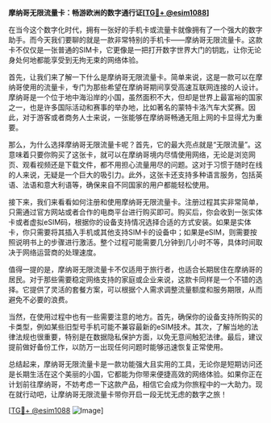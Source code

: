 **摩纳哥无限流量卡：畅游欧洲的数字通行证[[TG💪+ @esim1088](https://t.me/s/esim1088)]**

在当今这个数字化时代，拥有一张好的手机卡或流量卡就像拥有了一个强大的数字助手。而今天我们要聊的就是一款非常特别的手机卡——摩纳哥无限流量卡。这款卡不仅仅是一张普通的SIM卡，它更像是一把打开数字世界大门的钥匙，让你无论身处何地都能享受到无拘无束的网络体验。

首先，让我们来了解一下什么是摩纳哥无限流量卡。简单来说，这是一款可以在摩纳哥使用的流量卡，专门为那些希望在摩纳哥期间享受高速互联网连接的人设计。摩纳哥是一个位于地中海沿岸的小国，虽然面积不大，但却是世界上最富裕的国家之一，也是许多国际活动和赛事的举办地，比如著名的蒙特卡洛汽车大奖赛。因此，对于游客或者商务人士来说，一张能够在摩纳哥畅通无阻上网的卡显得尤为重要。

那么，为什么选择摩纳哥无限流量卡呢？首先，它的最大亮点就是“无限流量”。这意味着只要你购买了这张卡，就可以在摩纳哥境内尽情使用网络，无论是浏览网页、观看视频还是下载文件，都不用担心流量用尽的问题。这对于习惯于随时在线的人来说，无疑是一个巨大的吸引力。此外，这张卡还支持多种语言服务，包括英语、法语和意大利语等，确保来自不同国家的用户都能轻松使用。

接下来，我们来看看如何注册和使用摩纳哥无限流量卡。注册过程其实非常简单，只需通过官方网站或者合作的电商平台进行购买即可。购买后，你会收到一张实体卡或者虚拟eSIM码，根据你的设备支持情况选择合适的方式安装。如果是实体卡，你只需要将其插入手机或其他支持SIM卡的设备中；如果是eSIM，则需要按照说明书上的步骤进行激活。整个过程可能需要几分钟到几小时不等，具体时间取决于网络运营商的处理速度。

值得一提的是，摩纳哥无限流量卡不仅适用于旅行者，也适合长期居住在摩纳哥的居民。对于那些需要稳定网络支持的家庭或企业来说，这款卡同样是一个不错的选择。它提供了灵活的套餐方案，可以根据个人需求调整流量额度和服务期限，从而避免不必要的浪费。

当然，在使用过程中也有一些需要注意的地方。首先，确保你的设备支持所购买的卡类型，例如某些旧型号手机可能不兼容最新的eSIM技术。其次，了解当地的法律法规也很重要，特别是在数据隐私保护方面，以免无意间触犯法律。最后，建议提前做好备份工作，以防万一出现任何问题时能够迅速恢复正常使用。

总结起来，摩纳哥无限流量卡是一款功能强大且实用的工具，无论你是短期访问还是长期生活在这个美丽的小国，它都能为你带来便捷高效的网络体验。如果你正在计划前往摩纳哥，不妨考虑一下这款产品，相信它会成为你旅程中的一大助力。现在就行动吧，让摩纳哥无限流量卡带你开启一段无忧无虑的数字之旅！

[[TG💪+ @esim1088](https://t.me/s/esim1088) ![Image](https://i.postimg.cc/4NQfJmqS/Snipaste-2025-05-13-00-14-12.png)]